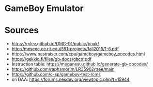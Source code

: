 # GameBoy Emulator

# Sources
 - https://rylev.github.io/DMG-01/public/book/
 - http://meseec.ce.rit.edu/551-projects/fall2015/1-6.pdf
 - https://www.pastraiser.com/cpu/gameboy/gameboy_opcodes.html
 - https://gekkio.fi/files/gb-docs/gbctr.pdf
 - Instruction table: https://meganesu.github.io/generate-gb-opcodes/
 - https://github.com/raphamorim/LR35902/tree/main
 - https://github.com/c-sp/gameboy-test-roms
 - on DAA: https://forums.nesdev.org/viewtopic.php?t=15944